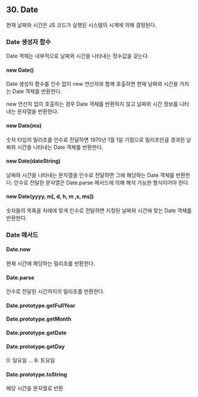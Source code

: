 ## 30. Date

현재 날짜와 시간은 JS 코드가 실행된 시스템의 시계에 의해 결정된다.

### Date 생성자 함수

Date 객체는 내부적으로 날짜와 시간을 나타내는 정수값을 갖는다.

#### new Date()

Date 생성자 함수를 인수 없이 new 연산자와 함께 호출하면 현재 날짜와 시간을 가지는 Date 객체를 반환한다.

new 연산자 없이 호출하는 경우 Date 객체를 반환하지 않고 날짜와 시간 정보를 나타내는 문자열을 반환한다.

#### new Date(ms)

숫자 타입의 밀리초를 인수로 전달하면 1970년 1월 1일 기점으로 밀리초만큼 경과한 날짜와 시간을 나타내는 Date 객체를 반환한다.

#### new Date(dateString)

날짜와 시간을 나타내는 문자열을 인수로 전달하면 그에 해당하는 Date 객체를 반환한다.
인수로 전달한 문자열은 Date.parse 메서드에 의해 해석 가능한 형식이어야 한다.

#### new Date(yyyy, m[, d, h, m ,s, ms])

숫자들의 목록을 차례에 맞게 인수로 전달하면 지정된 날짜와 시간에 맞는 Date 객체를 반환한다.

### Date 메서드

#### Date.now

현재 시간에 해당하는 밀리초를 반환한다.

#### Date.parse

인수로 전달된 시간까지의 밀리초를 반환한다.

#### Date.prototype.getFullYear

#### Date.prototype.getMonth

#### Date.prototype.getDate

#### Date.prototype.getDay

0: 일요일
...
6: 토요일

#### Date.prototype.toString

해당 시간을 문자열로 반환
